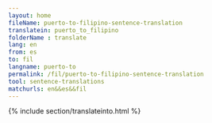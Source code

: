 ```yaml
---
layout: home
fileName: puerto-to-filipino-sentence-translation
translatein: puerto_to_filipino
folderName : translate
lang: en
from: es
to: fil
langname: puerto-to
permalink: /fil/puerto-to-filipino-sentence-translation
tool: sentence-translations
matchurls: en&&es&&fil
---
```

{% include section/translateinto.html %}
